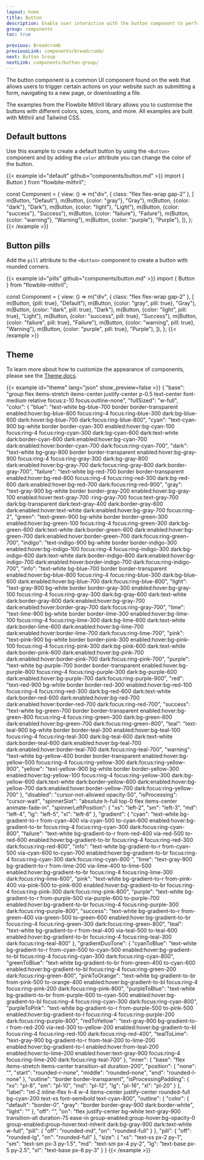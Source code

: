 ```yaml
---
layout: home
title: Button
description: Enable user interaction with the button component to perform actions on your website as links, for payment, form submission, social buttons and more based on Mithril and Tailwind CSS
group: components
toc: true

previous: Breadcrumb
previousLink: components/breadcrumb/
next: Button Group
nextLink: components/button-group/
---
```


The button component is a common UI component found on the web that allows users to trigger certain actions on your website such as submitting a form, navigating to a new page, or downloading a file.

The examples from the Flowbite Mithril library allows you to customise the buttons with different colors, sizes, icons, and more. All examples are built with Mithril and Tailwind CSS.

## Default buttons

Use this example to create a default button by using the `<Button>` component and by adding the `color` attribute you can change the color of the button.

{{< example id="default" github="components/button.md" >}}
import { Button } from "flowbite-mithril";

const Component = {
  view: () =>
    m("div", { class: "flex flex-wrap gap-2" }, [
      m(Button, "Default"),
      m(Button, {color: "gray"}, "Gray"),
      m(Button, {color: "dark"}, "Dark"),
      m(Button, {color: "light"}, "Light"),
      m(Button, {color: "success"}, "Success"),
      m(Button, {color: "failure"}, "Failure"),
      m(Button, {color: "warning"}, "Warning"),
      m(Button, {color: "purple"}, "Purple"),
    ]),
};
{{< /example >}}

## Button pills

Add the `pill` attribute to the `<Button>` component to create a button with rounded corners.

{{< example id="pills" github="components/button.md" >}}
import { Button } from "flowbite-mithril";

const Component = {
  view: () =>
    m("div", { class: "flex flex-wrap gap-2" }, [
      m(Button, {pill: true}, "Default"),
      m(Button, {color: "gray", pill: true}, "Gray"),
      m(Button, {color: "dark", pill: true}, "Dark"),
      m(Button, {color: "light", pill: true}, "Light"),
      m(Button, {color: "success", pill: true}, "Success"),
      m(Button, {color: "failure", pill: true}, "Failure"),
      m(Button, {color: "warning", pill: true}, "Warning"),
      m(Button, {color: "purple", pill: true}, "Purple"),
    ]),
};
{{< /example >}}

## Theme

To learn more about how to customize the appearance of components, please see the [Theme docs](https://alexferl.github.io/flowbite-mithril/customize/theme/).

{{< example id="theme" lang="json" show_preview=false >}}
{
  "base": "group flex items-stretch items-center justify-center p-0.5 text-center font-medium relative focus:z-10 focus:outline-none",
  "fullSized": "w-full",
  "color": {
    "blue": "text-white bg-blue-700 border border-transparent enabled:hover:bg-blue-800 focus:ring-4 focus:ring-blue-300 dark:bg-blue-600 dark:hover:bg-blue-700 dark:focus:ring-blue-800",
    "cyan": "text-cyan-900 bg-white border border-cyan-300 enabled:hover:bg-cyan-100 focus:ring-4 focus:ring-cyan-300 dark:bg-cyan-600 dark:text-white dark:border-cyan-600 dark:enabled:hover:bg-cyan-700 dark:enabled:hover:border-cyan-700 dark:focus:ring-cyan-700",
    "dark": "text-white bg-gray-800 border border-transparent enabled:hover:bg-gray-900 focus:ring-4 focus:ring-gray-300 dark:bg-gray-800 dark:enabled:hover:bg-gray-700 dark:focus:ring-gray-800 dark:border-gray-700",
    "failure": "text-white bg-red-700 border border-transparent enabled:hover:bg-red-800 focus:ring-4 focus:ring-red-300 dark:bg-red-600 dark:enabled:hover:bg-red-700 dark:focus:ring-red-900",
    "gray": "text-gray-900 bg-white border border-gray-200 enabled:hover:bg-gray-100 enabled:hover:text-gray-700 :ring-gray-700 focus:text-gray-700 dark:bg-transparent dark:text-gray-400 dark:border-gray-600 dark:enabled:hover:text-white dark:enabled:hover:bg-gray-700 focus:ring-2",
    "green": "text-green-900 bg-white border border-green-300 enabled:hover:bg-green-100 focus:ring-4 focus:ring-green-300 dark:bg-green-600 dark:text-white dark:border-green-600 dark:enabled:hover:bg-green-700 dark:enabled:hover:border-green-700 dark:focus:ring-green-700",
    "indigo": "text-indigo-900 bg-white border border-indigo-300 enabled:hover:bg-indigo-100 focus:ring-4 focus:ring-indigo-300 dark:bg-indigo-600 dark:text-white dark:border-indigo-600 dark:enabled:hover:bg-indigo-700 dark:enabled:hover:border-indigo-700 dark:focus:ring-indigo-700",
    "info": "text-white bg-blue-700 border border-transparent enabled:hover:bg-blue-800 focus:ring-4 focus:ring-blue-300 dark:bg-blue-600 dark:enabled:hover:bg-blue-700 dark:focus:ring-blue-800",
    "light": "text-gray-900 bg-white border border-gray-300 enabled:hover:bg-gray-100 focus:ring-4 focus:ring-gray-300 dark:bg-gray-600 dark:text-white dark:border-gray-600 dark:enabled:hover:bg-gray-700 dark:enabled:hover:border-gray-700 dark:focus:ring-gray-700",
    "lime": "text-lime-900 bg-white border border-lime-300 enabled:hover:bg-lime-100 focus:ring-4 focus:ring-lime-300 dark:bg-lime-600 dark:text-white dark:border-lime-600 dark:enabled:hover:bg-lime-700 dark:enabled:hover:border-lime-700 dark:focus:ring-lime-700",
    "pink": "text-pink-900 bg-white border border-pink-300 enabled:hover:bg-pink-100 focus:ring-4 focus:ring-pink-300 dark:bg-pink-600 dark:text-white dark:border-pink-600 dark:enabled:hover:bg-pink-700 dark:enabled:hover:border-pink-700 dark:focus:ring-pink-700",
    "purple": "text-white bg-purple-700 border border-transparent enabled:hover:bg-purple-800 focus:ring-4 focus:ring-purple-300 dark:bg-purple-600 dark:enabled:hover:bg-purple-700 dark:focus:ring-purple-900",
    "red": "text-red-900 bg-white border border-red-300 enabled:hover:bg-red-100 focus:ring-4 focus:ring-red-300 dark:bg-red-600 dark:text-white dark:border-red-600 dark:enabled:hover:bg-red-700 dark:enabled:hover:border-red-700 dark:focus:ring-red-700",
    "success": "text-white bg-green-700 border border-transparent enabled:hover:bg-green-800 focus:ring-4 focus:ring-green-300 dark:bg-green-600 dark:enabled:hover:bg-green-700 dark:focus:ring-green-800",
    "teal": "text-teal-900 bg-white border border-teal-300 enabled:hover:bg-teal-100 focus:ring-4 focus:ring-teal-300 dark:bg-teal-600 dark:text-white dark:border-teal-600 dark:enabled:hover:bg-teal-700 dark:enabled:hover:border-teal-700 dark:focus:ring-teal-700",
    "warning": "text-white bg-yellow-400 border border-transparent enabled:hover:bg-yellow-500 focus:ring-4 focus:ring-yellow-300 dark:focus:ring-yellow-900",
    "yellow": "text-yellow-900 bg-white border border-yellow-300 enabled:hover:bg-yellow-100 focus:ring-4 focus:ring-yellow-300 dark:bg-yellow-600 dark:text-white dark:border-yellow-600 dark:enabled:hover:bg-yellow-700 dark:enabled:hover:border-yellow-700 dark:focus:ring-yellow-700"
  },
  "disabled": "cursor-not-allowed opacity-50",
  "isProcessing": "cursor-wait",
  "spinnerSlot": "absolute h-full top-0 flex items-center animate-fade-in",
  "spinnerLeftPosition": {
    "xs": "left-2",
    "sm": "left-3",
    "md": "left-4",
    "lg": "left-5",
    "xl": "left-6"
  },
  "gradient": {
    "cyan": "text-white bg-gradient-to-r from-cyan-400 via-cyan-500 to-cyan-600 enabled:hover:bg-gradient-to-br focus:ring-4 focus:ring-cyan-300 dark:focus:ring-cyan-800",
    "failure": "text-white bg-gradient-to-r from-red-400 via-red-500 to-red-600 enabled:hover:bg-gradient-to-br focus:ring-4 focus:ring-red-300 dark:focus:ring-red-800",
    "info": "text-white bg-gradient-to-r from-cyan-500 via-cyan-600 to-cyan-700 enabled:hover:bg-gradient-to-br focus:ring-4 focus:ring-cyan-300 dark:focus:ring-cyan-800 ",
    "lime": "text-gray-900 bg-gradient-to-r from-lime-200 via-lime-400 to-lime-500 enabled:hover:bg-gradient-to-br focus:ring-4 focus:ring-lime-300 dark:focus:ring-lime-800",
    "pink": "text-white bg-gradient-to-r from-pink-400 via-pink-500 to-pink-600 enabled:hover:bg-gradient-to-br focus:ring-4 focus:ring-pink-300 dark:focus:ring-pink-800",
    "purple": "text-white bg-gradient-to-r from-purple-500 via-purple-600 to-purple-700 enabled:hover:bg-gradient-to-br focus:ring-4 focus:ring-purple-300 dark:focus:ring-purple-800",
    "success": "text-white bg-gradient-to-r from-green-400 via-green-500 to-green-600 enabled:hover:bg-gradient-to-br focus:ring-4 focus:ring-green-300 dark:focus:ring-green-800",
    "teal": "text-white bg-gradient-to-r from-teal-400 via-teal-500 to-teal-600 enabled:hover:bg-gradient-to-br focus:ring-4 focus:ring-teal-300 dark:focus:ring-teal-800"
  },
  "gradientDuoTone": {
    "cyanToBlue": "text-white bg-gradient-to-r from-cyan-500 to-cyan-500 enabled:hover:bg-gradient-to-bl focus:ring-4 focus:ring-cyan-300 dark:focus:ring-cyan-800",
    "greenToBlue": "text-white bg-gradient-to-br from-green-400 to-cyan-600 enabled:hover:bg-gradient-to-bl focus:ring-4 focus:ring-green-200 dark:focus:ring-green-800",
    "pinkToOrange": "text-white bg-gradient-to-br from-pink-500 to-orange-400 enabled:hover:bg-gradient-to-bl focus:ring-4 focus:ring-pink-200 dark:focus:ring-pink-800",
    "purpleToBlue": "text-white bg-gradient-to-br from-purple-600 to-cyan-500 enabled:hover:bg-gradient-to-bl focus:ring-4 focus:ring-cyan-300 dark:focus:ring-cyan-800",
    "purpleToPink": "text-white bg-gradient-to-r from-purple-500 to-pink-500 enabled:hover:bg-gradient-to-l focus:ring-4 focus:ring-purple-200 dark:focus:ring-purple-800",
    "redToYellow": "text-gray-900 bg-gradient-to-r from-red-200 via-red-300 to-yellow-200 enabled:hover:bg-gradient-to-bl focus:ring-4 focus:ring-red-100 dark:focus:ring-red-400",
    "tealToLime": "text-gray-900 bg-gradient-to-r from-teal-200 to-lime-200 enabled:hover:bg-gradient-to-l enabled:hover:from-teal-200 enabled:hover:to-lime-200 enabled:hover:text-gray-900 focus:ring-4 focus:ring-lime-200 dark:focus:ring-teal-700"
  },
  "inner": {
    "base": "flex items-stretch items-center transition-all duration-200",
    "position": {
      "none": "",
      "start": "rounded-r-none",
      "middle": "rounded-none",
      "end": "rounded-l-none"
    },
    "outline": "border border-transparent",
    "isProcessingPadding": {
      "xs": "pl-8",
      "sm": "pl-10",
      "md": "pl-12",
      "lg": "pl-16",
      "xl": "pl-20"
    }
  },
  "label": "ml-2 inline-flex h-4 w-4 items-center justify-center rounded-full bg-cyan-200 text-xs font-semibold text-cyan-800",
  "outline": {
    "color": {
      "default": "border-0",
      "gray": "border border-gray-900 dark:border-white",
      "light": ""
    },
    "off": "",
    "on": "flex justify-center bg-white text-gray-900 transition-all duration-75 ease-in group-enabled:group-hover:bg-opacity-0 group-enabled:group-hover:text-inherit dark:bg-gray-900 dark:text-white w-full",
    "pill": {
      "off": "rounded-md",
      "on": "rounded-full"
    }
  },
  "pill": {
    "off": "rounded-lg",
    "on": "rounded-full"
  },
  "size": {
    "xs": "text-xs px-2 py-1",
    "sm": "text-sm px-3 py-1.5",
    "md": "text-sm px-4 py-2",
    "lg": "text-base px-5 py-2.5",
    "xl": "text-base px-6 py-3"
  }
}
{{< /example >}}
